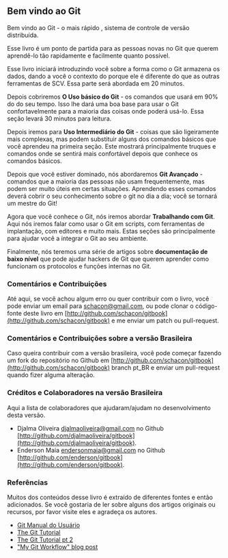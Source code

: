 ﻿## Bem vindo ao Git ##

Bem vindo ao Git - o mais rápido , sistema de controle de versão distribuída.

Esse livro é um ponto de partida para as pessoas novas no Git que querem
aprendê-lo tão rapidamente e facilmente quanto possível.

Esse livro iniciará introduzindo você sobre a forma como o Git armazena os
dados, dando a você o contexto do porque ele é diferente do que as outras
ferramentas de SCV.
Essa parte será abordada em 20 minutos.

Depois cobriremos **O Uso básico do Git** - os comandos que usará em 90% do
do seu tempo. Isso lhe dará uma boa base para usar o Git confortavelmente
para a maioria das coisas onde poderá usá-lo. Essa seção levará 30 minutos
para leitura.

Depois iremos para **Uso Intermediário do Git** - coisas que são ligeiramente
mais complexas, mas podem substituir alguns dos comandos básicos que você
aprendeu na primeira seção. Este mostrará principalmente truques e comandos
onde se sentirá mais confortável depois que conhece os comandos básicos.

Depois que você estiver dominado, nós abordaremos **Git Avançado** - comandos
que a maioria das pessoas não usam frequentemente, mas podem ser muito úteis
em certas situações. Aprendendo esses comandos deverá cobrir o seu
conhecimento sobre o git no dia a dia; você se tornará um mestre do Git!

Agora que você conhece o Git, nós iremos abordar **Trabalhando com Git**. Aqui
nós iremos falar como usar o Git em scripts, com ferramentas de implantação,
com editores e muito mais.
Estas seções são principalmente para ajudar você a integrar o Git ao seu
ambiente.

Finalmente, nós teremos uma série de artigos sobre
**documentação de baixo nível** que pode ajudar hackers de Git que querem
aprender como funcionam os protocolos e funções internas no Git.

### Comentários e Contribuições ###

Até aqui, se você achou algum erro ou quer contribuir com o livro, você
pode enviar um email para [schacon@gmail.com](mailto://schacon@gmail.com), ou
pode clonar o código-fonte deste livro em
[http://github.com/schacon/gitbook](http://github.com/schacon/gitbook) e me
enviar um patch ou pull-request.

### Comentários e Contribuições sobre a versão Brasileira ###

Caso queira contribuir com a versão brasileira, você pode começar fazendo um
fork do repositório no Github em
[http://github.com/schacon/gitbook](http://github.com/schacon/gitbook) branch pt_BR
e enviar um pull-request quando fizer alguma alteração.

### Créditos e Colaboradores na versão Brasileira ###

Aqui a lista de colaboradores que ajudaram/ajudam no desenvolvimento desta versão.  

* Djalma Oliveira [djalmaoliveira@gmail.com](mailto://djalmaoliveira@gmail.com) no Github [http://github.com/djalmaoliveira/gitbook](http://github.com/djalmaoliveira/gitbook).  
* Enderson Maia [endersonmaia@gmail.com](mailto://endersonmaia@gmail.com)  no Github [http://github.com/enderson/gitbook](http://github.com/enderson/gitbook).  


### Referências ###
Muitos dos conteúdos desse livro é extraído de diferentes fontes e então
adicionados.
Se você gostaria de ler sobre alguns dos artigos originais ou recursos, por
favor visite eles e agradeça os autores.

* [Git Manual do Usuário](http://www.kernel.org/pub/software/scm/git/docs/user-manual.html)
* [The Git Tutorial](http://www.kernel.org/pub/software/scm/git/docs/gittutorial.html)
* [The Git Tutorial pt 2](http://www.kernel.org/pub/software/scm/git/docs/gittutorial-2.html)
* ["My Git Workflow" blog post](http://osteele.com/archives/2008/05/my-git-workflow)

